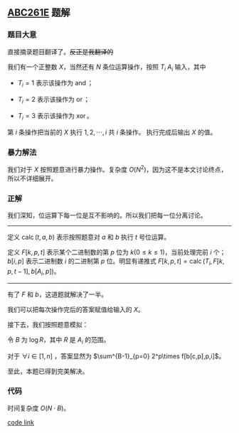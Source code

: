 ## [ABC261E](https://atcoder.jp/contests/abc261/tasks/abc261_e) 题解
### 题目大意
直接摘录题目翻译了。~~反正是我翻译的~~

我们有一个正整数 $X$，当然还有 $N$ 条位运算操作，按照 $T_i\ A_i$ 输入，其中
+ $T_i=1$ 表示该操作为 $\operatorname{and}$；

+ $T_i=2$ 表示该操作为 $\operatorname{or}$；

+ $T_i=3$ 表示该操作为 $\operatorname{xor}$。

第 $i$ 条操作把当前的 $X$ 执行 $1,2,\cdots ,i$ 共 $i$ 条操作。 执行完成后输出 $X$ 的值。

### 暴力解法
我们对于 $X$ 按照题意进行暴力操作。复杂度 $O(N^2)$，因为这不是本文讨论终点，所以不详细展开。
### 正解
我们深知，位运算下每一位是互不影响的。所以我们把每一位分离讨论。
***
定义 $\operatorname{calc}(t,a,b)$ 表示按照题意对 $a$ 和 $b$ 执行 $t$ 号位运算。

定义 $F[k,p,t]$ 表示某个二进制数的第 $p$ 位为 $k(0\leq k\leq 1)$，当前处理完前 $i$ 个； $b[i,p]$ 表示二进制数 $i$ 的二进制第 $p$ 位。明显有递推式 $F[k,p,t]=\operatorname{calc}(T_i,F[k,p,t-1],b[A_i,p])$。
***
有了 $F$ 和 $b$，这道题就解决了一半。

我们可以把每次操作完后的答案赋值给输入的 $X$。

接下去，我们按照题意模拟：

令 $B$ 为 $\log R$，其中 $R$ 是 $A_i$ 的范围。

对于 $\forall i\in [1,n]$ ，答案显然为 $\sum^{B-1}_{p=0} 2^p\times f[b[c,p],p,i]$。

至此，本题已得到完美解决。

### 代码
时间复杂度 $O(N\cdot B)$。

[code link](https://atcoder.jp/contests/abc261/submissions/33467276)